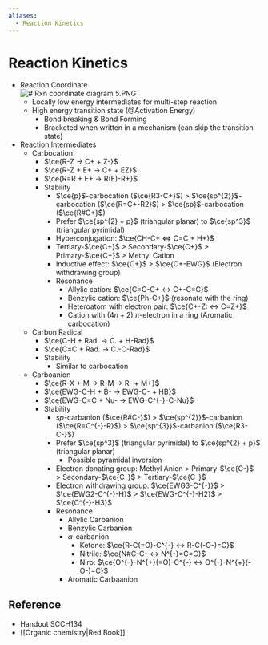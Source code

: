 ```yaml
---
aliases:
  - Reaction Kinetics
---
```


# Reaction Kinetics

- Reaction Coordinate  
  ![# Rxn coordinate diagram 5.PNG](https://upload.wikimedia.org/wikipedia/commons/9/99/Rxn_coordinate_diagram_5.PNG)
  - Locally low energy intermediates for multi-step reaction
  - High energy transition state (@Activation Energy)
    - Bond breaking & Bond Forming
    - Bracketed when written in a mechanism (can skip the transition state)
- Reaction Intermediates
  - Carbocation
    - $\ce{R-Z -> C+ + Z-}$
    - $\ce{R-Z + E+ -> C+ + EZ}$
    - $\ce{R=R + E+ -> R(E)-R+}$
    - Stability
      - $\ce{p}$-carbocation ($\ce{R3-C+}$) > $\ce{sp^{2}}$-carbocation ($\ce{R=C+-R2}$) > $\ce{sp}$-carbocation ($\ce{R#C+}$)
      - Prefer $\ce{sp^{2} + p}$ (triangular planar) to $\ce{sp^3}$ (triangular pyrimidal)
      - Hyperconjugation: $\ce{CH-C+ <=> C=C + H+}$
      - Tertiary-$\ce{C+}$ > Secondary-$\ce{C+}$ > Primary-$\ce{C+}$ > Methyl Cation
      - Inductive effect: $\ce{C+}$ > $\ce{C+-EWG}$ (Electron withdrawing group)
      - Resonance
        - Allylic cation: $\ce{C=C-C+ <-> C+-C=C}$
        - Benzylic cation: $\ce{Ph-C+}$ (resonate with the ring)
        - Heteroatom with electron pair: $\ce{C+-Z: <-> C=Z+}$
        - Cation with $(4n+2)$ $\pi$-electron in a ring (Aromatic carbocation)
  - Carbon Radical
    - $\ce{C-H + Rad. -> C. + H-Rad}$
    - $\ce{C=C + Rad. -> C.-C-Rad}$
    - Stability
      - Similar to carbocation
  - Carboanion
    - $\ce{R-X + M -> R-M -> R- + M+}$
    - $\ce{EWG-C-H + B- -> EWG-C- + HB}$
    - $\ce{EWG-C=C + Nu- -> EWG-C^{-}-C-Nu}$
    - Stability
      - $sp$-carbanion ($\ce{R#C-}$) > $\ce{sp^{2}}$-carbanion ($\ce{R=C^{-}-R}$) > $\ce{sp^{3}}$-carbanion ($\ce{R3-C-}$)
      - Prefer $\ce{sp^3}$ (triangular pyrimidal) to $\ce{sp^{2} + p}$ (triangular planar)
        - Possible pyramidal inversion
      - Electron donating group: Methyl Anion > Primary-$\ce{C-}$ > Secondary-$\ce{C-}$ > Tertiary-$\ce{C-}$
      - Electron withdrawing group: $\ce{EWG3-C^{-}}$ > $\ce{EWG2-C^{-}-H}$ > $\ce{EWG-C^{-}-H2}$ > $\ce{C^{-}-H3}$
      - Resonance
        - Allylic Carbanion
        - Benzylic Carbanion
        - $\alpha$-carbanion
          - Ketone: $\ce{R-C(=O)-C^{-} <-> R-C(-O-)=C}$
          - Nitrile: $\ce{N#C-C- <-> N^{-}=C=C}$
          - Niro: $\ce{O^{-}-N^{+}(=O)-C^{-} <-> O^{-}-N^{+}(-O-)=C}$
        - Aromatic Carbaanion

## Reference

- Handout SCCH134
- [[Organic chemistry|Red Book]]
